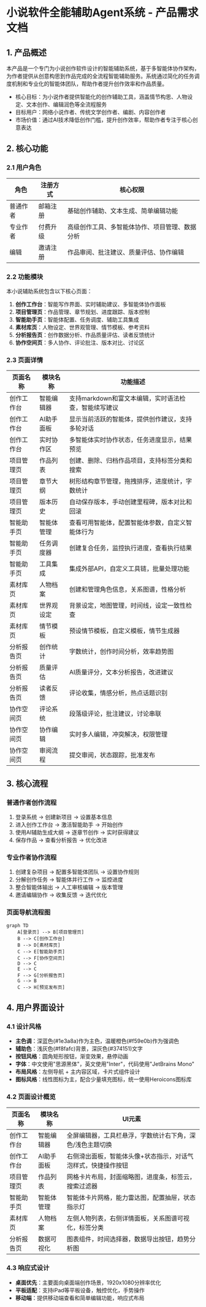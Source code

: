 # 小说软件全能辅助Agent系统 - 产品需求文档

## 1. 产品概述

本产品是一个专门为小说创作软件设计的智能辅助系统，基于多智能体协作架构，为作者提供从创意构思到作品完成的全流程智能辅助服务。系统通过简化的任务调度机制和专业化的智能体团队，帮助作者提升创作效率和作品质量。

- 核心目标：为小说作者提供智能化的创作辅助工具，涵盖情节构思、人物设定、文本创作、编辑润色等全流程服务
- 目标用户：网络小说作者、传统文学创作者、编剧、内容创作者
- 市场价值：通过AI技术降低创作门槛，提升创作效率，帮助作者专注于核心创意表达

## 2. 核心功能

### 2.1 用户角色

| 角色 | 注册方式 | 核心权限 |
|------|----------|----------|
| 普通作者 | 邮箱注册 | 基础创作辅助、文本生成、简单编辑功能 |
| 专业作者 | 付费升级 | 高级创作工具、多智能体协作、项目管理、数据分析 |
| 编辑 | 邀请注册 | 作品审阅、批注建议、质量评估、协作编辑 |

### 2.2 功能模块

本小说辅助系统包含以下核心页面：

1. **创作工作台**：智能写作界面、实时辅助建议、多智能体协作面板
2. **项目管理页**：作品管理、章节规划、进度跟踪、版本控制
3. **智能助手页**：智能体配置、任务调度、辅助工具集成
4. **素材库页**：人物设定、世界观管理、情节模板、参考资料
5. **分析报告页**：创作数据分析、作品质量评估、读者反馈统计
6. **协作空间页**：多人协作、评论批注、版本对比、讨论区

### 2.3 页面详情

| 页面名称 | 模块名称 | 功能描述 |
|----------|----------|----------|
| 创作工作台 | 智能编辑器 | 支持markdown和富文本编辑，实时语法检查，智能续写建议 |
| 创作工作台 | AI助手面板 | 显示当前活跃的智能体，提供创作建议，支持多轮对话 |
| 创作工作台 | 实时协作区 | 多智能体实时协作状态，任务进度显示，结果预览 |
| 项目管理页 | 作品列表 | 创建、删除、归档作品项目，支持标签分类和搜索 |
| 项目管理页 | 章节大纲 | 树形结构章节管理，拖拽排序，进度统计，字数统计 |
| 项目管理页 | 版本历史 | 自动保存版本，手动创建里程碑，版本对比和回滚 |
| 智能助手页 | 智能体管理 | 查看可用智能体，配置智能体参数，自定义智能体行为 |
| 智能助手页 | 任务调度器 | 创建复合任务，监控执行进度，查看执行结果 |
| 智能助手页 | 工具集成 | 集成外部API，自定义工具链，批量处理功能 |
| 素材库页 | 人物档案 | 创建和管理角色信息，关系图谱，性格分析 |
| 素材库页 | 世界观设定 | 背景设定，地图管理，时间线，设定一致性检查 |
| 素材库页 | 情节模板 | 预设情节模板，自定义模板，情节生成器 |
| 分析报告页 | 创作统计 | 字数统计，创作时间分析，效率趋势图 |
| 分析报告页 | 质量评估 | AI质量评分，文本分析报告，改进建议 |
| 分析报告页 | 读者反馈 | 评论收集，情感分析，热点话题识别 |
| 协作空间页 | 评论系统 | 段落级评论，批注建议，讨论串联 |
| 协作空间页 | 协作编辑 | 实时多人编辑，冲突解决，权限管理 |
| 协作空间页 | 审阅流程 | 提交审阅，状态跟踪，批准发布 |

## 3. 核心流程

### 普通作者创作流程
1. 登录系统 → 创建新项目 → 设置基本信息
2. 进入创作工作台 → 激活智能助手 → 开始创作
3. 使用AI辅助生成大纲 → 逐章节创作 → 实时获得建议
4. 保存作品 → 查看分析报告 → 优化改进

### 专业作者协作流程
1. 创建复杂项目 → 配置多智能体团队 → 设置协作规则
2. 分解创作任务 → 智能体并行工作 → 监控进度
3. 整合智能体输出 → 人工审核编辑 → 版本管理
4. 邀请编辑协作 → 收集反馈 → 迭代优化

### 页面导航流程图

```mermaid
graph TD
    A[登录页] --> B[项目管理页]
    B --> C[创作工作台]
    B --> D[素材库页]
    C --> E[智能助手页]
    C --> F[协作空间页]
    D --> C
    E --> C
    F --> G[分析报告页]
    G --> B
    C --> H[预览发布页]
```

## 4. 用户界面设计

### 4.1 设计风格

- **主色调**：深蓝色(#1e3a8a)作为主色，温暖橙色(#f59e0b)作为强调色
- **辅助色**：浅灰色(#f8fafc)背景，深灰色(#374151)文字
- **按钮风格**：圆角矩形按钮，渐变效果，悬停动画
- **字体**：中文使用"思源黑体"，英文使用"Inter"，代码使用"JetBrains Mono"
- **布局风格**：左侧导航 + 主内容区域，卡片式组件设计
- **图标风格**：线性图标为主，配合少量填充图标，统一使用Heroicons图标库

### 4.2 页面设计概览

| 页面名称 | 模块名称 | UI元素 |
|----------|----------|--------|
| 创作工作台 | 智能编辑器 | 全屏编辑器，工具栏悬浮，字数统计右下角，深色/浅色主题切换 |
| 创作工作台 | AI助手面板 | 右侧滑出面板，智能体头像+状态指示，对话气泡样式，快捷操作按钮 |
| 项目管理页 | 作品列表 | 网格卡片布局，封面缩略图，进度条，标签云，搜索过滤器 |
| 智能助手页 | 智能体管理 | 智能体卡片网格，能力雷达图，配置抽屉，状态指示灯 |
| 素材库页 | 人物档案 | 左侧人物列表，右侧详情面板，关系图谱可视化，标签分类 |
| 分析报告页 | 数据可视化 | 图表组件，时间选择器，数据导出按钮，趋势分析图 |

### 4.3 响应式设计

- **桌面优先**：主要面向桌面端创作场景，1920x1080分辨率优化
- **平板适配**：支持iPad等平板设备，触控优化，手势操作
- **移动端**：提供移动端查看和简单编辑功能，响应式布局